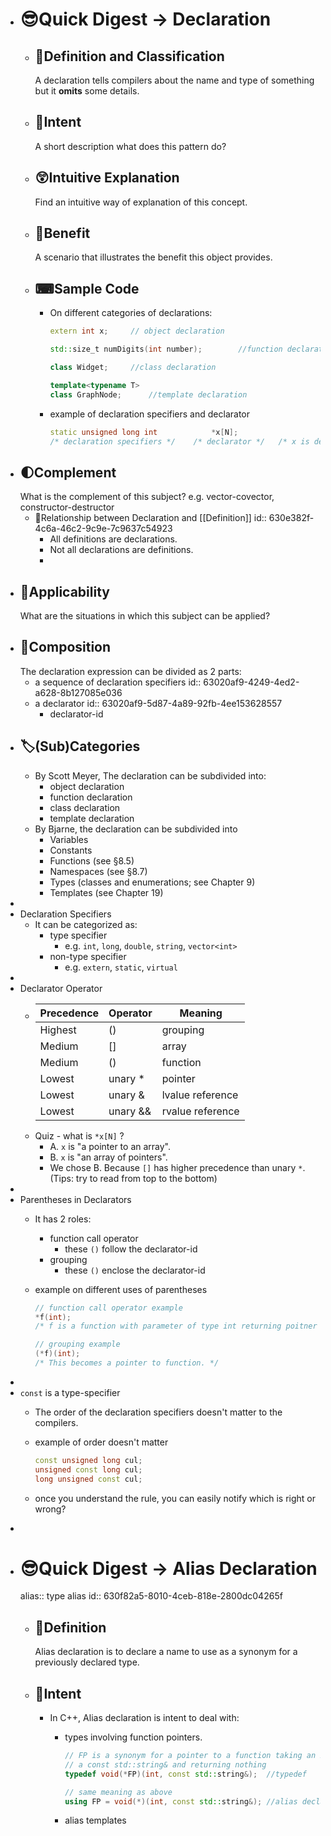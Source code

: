 - # 😎Quick Digest -> Declaration
	- ## 📝Definition and Classification
	  A declaration tells compilers about the name and type of something but it **omits** some details.
	- ## 🎯Intent
	   A short description what does this pattern do?
	- ## 😲Intuitive Explanation
	  Find an intuitive way of explanation of this concept.
	- ## 🚀Benefit
	   A scenario that illustrates the benefit this object provides.
	- ## ⌨Sample Code
		- On different categories of declarations:
		  
		  ``` c++
		  extern int x;		// object declaration
		  
		  std::size_t numDigits(int number);		//function declaration
		  
		  class Widget;		//class declaration
		  
		  template<typename T>
		  class GraphNode;		//template declaration
		  ```
		- example of declaration specifiers and declarator
		  
		  ``` c++
		  static unsigned long int            *x[N];
		  /* declaration specifiers */    /* declarator */   /* x is declarator-id */
		  ```
- ## 🌓Complement
  What is the complement of this subject? e.g. vector-covector, constructor-destructor
	- 📌Relationship between Declaration and [[Definition]]
	  id:: 630e382f-4c6a-46c2-9c9e-7c9637c54923
		- All definitions are declarations.
		- Not all declarations are definitions.
		-
- ## 🤳Applicability
   What are the situations in which this subject can be applied?
- ## 🧪Composition
  The declaration expression can be divided as 2 parts:
	- a sequence of declaration specifiers
	  id:: 63020af9-4249-4ed2-a628-8b127085e036
	- a declarator
	  id:: 63020af9-5d87-4a89-92fb-4ee153628557
		- declarator-id
- ## 🏷(Sub)Categories
	- By Scott Meyer, The declaration can be subdivided into:
		- object declaration
		- function declaration
		- class declaration
		- template declaration
	- By Bjarne, the declaration can be subdivided into
		- Variables
		- Constants
		- Functions (see §8.5)
		- Namespaces (see §8.7)
		- Types (classes and enumerations; see Chapter 9)
		- Templates (see Chapter 19)
-
- Declaration Specifiers
	- It can be categorized as:
		- type specifier
			- e.g. `int`, `long`, `double`, `string`, `vector<int>`
		- non-type specifier
			- e.g. `extern`, `static`, `virtual`
-
- Declarator Operator
	- | Precedence | Operator | Meaning |
	  | ---- | ---- | ---- |
	  | Highest | () | grouping |
	  | Medium | [] | array |
	  | Medium | () | function |
	  | Lowest | unary * | pointer |
	  | Lowest | unary & | lvalue reference |
	  | Lowest | unary && | rvalue reference |
	- Quiz - what is `*x[N]` ?
		- A. `x` is "a pointer to an array".
		- B. `x` is "an array of pointers".
		- We chose B. Because `[]` has higher precedence than unary `*`.  (Tips: try to read from top to the bottom)
-
- Parentheses in Declarators
	- It has 2 roles:
		- function call operator
			- these `()` follow the declarator-id
		- grouping
			- these `()` enclose the declarator-id
	- example on different uses of parentheses
	  
	  ``` c++
	  // function call operator example
	  *f(int);
	  /* f is a function with parameter of type int returning poitner */
	  
	  // grouping example
	  (*f)(int);
	  /* This becomes a pointer to function. */
	  ```
-
- `const` is a type-specifier
	- The order of the declaration specifiers doesn't matter to the compilers.
	- example of order doesn't matter
	  
	  ``` c++
	  const unsigned long cul;
	  unsigned const long cul;
	  long unsigned const cul;
	  ```
	- once you understand the rule, you can easily notify which is right or wrong?
-
- # 😎Quick Digest -> Alias Declaration
  alias:: type alias
  id:: 630f82a5-8010-4ceb-818e-2800dc04265f
	- ## 📝Definition
	  Alias declaration is to declare a name to use as a synonym for a previously declared type.
	- ## 🎯Intent
		- In C++, Alias declaration is intent to deal with:
			- types involving function pointers.
			  
			  ``` c++
			  // FP is a synonym for a pointer to a function taking an int and
			  // a const std::string& and returning nothing
			  typedef void(*FP)(int, const std::string&);  //typedef
			  
			  // same meaning as above
			  using FP = void(*)(int, const std::string&); //alias declaration is much simpler
			  ```
			- alias templates
			  
			  ``` c++
			  
			  ```